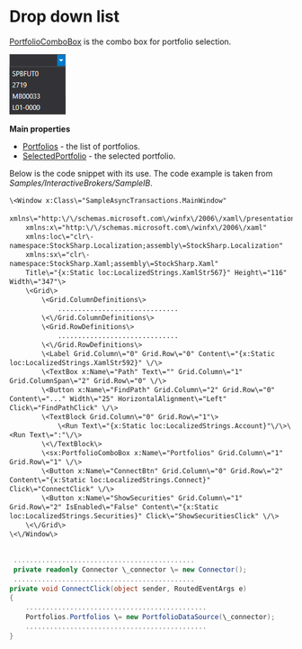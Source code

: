 # Drop down list

[PortfolioComboBox](../api/StockSharp.Xaml.PortfolioComboBox.html) is the combo box for portfolio selection.

![Gui PortfolioComboBox](../images/Gui_PortfolioComboBox.png)

**Main properties**

- [Portfolios](../api/StockSharp.Xaml.PortfolioComboBox.Portfolios.html) \- the list of portfolios.
- [SelectedPortfolio](../api/StockSharp.Xaml.PortfolioComboBox.SelectedPortfolio.html) \- the selected portfolio.

Below is the code snippet with its use. The code example is taken from *Samples\/InteractiveBrokers\/SampleIB*. 

```xaml
\<Window x:Class\="SampleAsyncTransactions.MainWindow"
    xmlns\="http:\/\/schemas.microsoft.com\/winfx\/2006\/xaml\/presentation"
    xmlns:x\="http:\/\/schemas.microsoft.com\/winfx\/2006\/xaml"
    xmlns:loc\="clr\-namespace:StockSharp.Localization;assembly\=StockSharp.Localization"
    xmlns:sx\="clr\-namespace:StockSharp.Xaml;assembly\=StockSharp.Xaml"
    Title\="{x:Static loc:LocalizedStrings.XamlStr567}" Height\="116" Width\="347"\>
	\<Grid\>
		\<Grid.ColumnDefinitions\>
			..............................
		\<\/Grid.ColumnDefinitions\>
		\<Grid.RowDefinitions\>
			..............................
		\<\/Grid.RowDefinitions\>
		\<Label Grid.Column\="0" Grid.Row\="0" Content\="{x:Static loc:LocalizedStrings.XamlStr592}" \/\>
		\<TextBox x:Name\="Path" Text\="" Grid.Column\="1" Grid.ColumnSpan\="2" Grid.Row\="0" \/\>
		\<Button x:Name\="FindPath" Grid.Column\="2" Grid.Row\="0" Content\="..." Width\="25" HorizontalAlignment\="Left" Click\="FindPathClick" \/\>
		\<TextBlock Grid.Column\="0" Grid.Row\="1"\>
			\<Run Text\="{x:Static loc:LocalizedStrings.Account}"\/\>\<Run Text\=":"\/\>
		\<\/TextBlock\>
        \<sx:PortfolioComboBox x:Name\="Portfolios" Grid.Column\="1" Grid.Row\="1" \/\>
		\<Button x:Name\="ConnectBtn" Grid.Column\="0" Grid.Row\="2" Content\="{x:Static loc:LocalizedStrings.Connect}" Click\="ConnectClick" \/\>
		\<Button x:Name\="ShowSecurities" Grid.Column\="1" Grid.Row\="2" IsEnabled\="False" Content\="{x:Static loc:LocalizedStrings.Securities}" Click\="ShowSecuritiesClick" \/\>
	\<\/Grid\>
\<\/Window\>
	  				
```
```cs
 .............................................
 private readonly Connector \_connector \= new Connector();
 .............................................
private void ConnectClick(object sender, RoutedEventArgs e)
{
	.............................................
	Portfolios.Portfolios \= new PortfolioDataSource(\_connector);	
	.............................................
}
	  				
```
